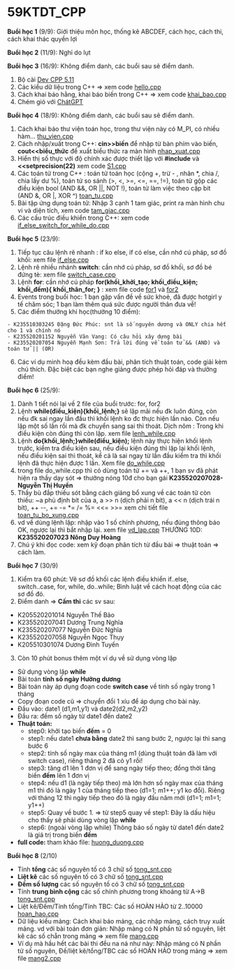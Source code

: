# 59KTDT_CPP

**Buổi học 1** (9/9): Giới thiệu môn học, thống kê ABCDEF, cách học, cách thi, cách khai thác quyền lợi

**Buổi học 2** (11/9): Nghỉ do lụt

**Buổi học 3** (16/9): Không điểm danh, các buổi sau sẽ điểm danh.

  1. Bộ cài [Dev CPP 5.11](https://orwelldevcpp.blogspot.com/2015/04/dev-c-511-released.html)
  2. Các kiểu dữ liệu trong C++ => xem code [hello.cpp](code/hello.cpp)
  3. Cách khai báo hằng, khai báo biến trong C++ => xem code [khai_bao.cpp](code/khai_bao.cpp)
  4. Chém gió với [ChátGPT](https://chatgpt.com/share/66e7da28-e030-800a-a62e-0e1b4ee0fae7)

**Buổi học 4** (18/9): Không điểm danh, các buổi sau sẽ điểm danh.

  1. Cách khai báo thư viện toán học, trong thư viện này có M_PI, có nhiều hàm... [thu_vien.cpp](code/thu_vien.cpp)
  2. Cách nhập/xuất trong C++: **cin>>biến** để nhập từ bàn phím vào biến, **cout<<biểu_thức** để xuất biểu thức ra màn hình [nhap_xuat.cpp](code/nhap_xuat.cpp)
  3. Hiển thị số thực với độ chính xác được thiết lập với **#include<iomanip>** và **<<setprecision(22)** xem code [S1.cpp](code/S1.cpp)
  4. Các toán tử trong C++ : toán tử toán học (cộng +, trừ - , nhân *, chia /, chia lấy dư %), toán tử so sánh (>, <, >=, <=, ==, !=), toán tử gộp các điều kiện bool (AND &&, OR ||, NOT !), toán tử làm việc theo cặp bit (AND &, OR |, XOR ^) [toan_tu.cpp](code/toan_tu.cpp)
  5. Bài tập ứng dụng toán tử: Nhập 3 cạnh 1 tam giác, print ra màn hình chu vi và diện tích, xem code [tam_giac.cpp](code/tam_giac.cpp)
  6. Các cấu trúc điều khiển trong C++: xem code [if_else_switch_for_while_do.cpp](code/if_else_switch_for_while_do.cpp)

**Buổi học 5** (23/9): 
  1. Tiếp tục câu lệnh rẽ nhanh : if ko else, if có else, cần nhớ cú pháp, sơ đồ khối: xem file [if_else.cpp](code/if_else.cpp)
  2. Lệnh rẽ nhiều nhánh **switch**: cần nhớ cú pháp, sơ đồ khối, sơ đồ bé đứng tè: xem file [switch_case.cpp](code/switch_case.cpp)
  3. Lệnh **for**: cần nhớ cú pháp **for(khối_khởi_tạo; khối_điều_kiện; khối_đếm){ khối_thân_for; }** : xem file code [for1](code/lenh_for.cpp) và [for2](code/lenh_for2.cpp)
  4. Events trong buổi học: 1 bạn gặp vấn đề về sức khoẻ, đã được hotgirl y tế chăm sóc; 1 bạn làm thêm quá sức được người thân đưa về!
  5. Các điểm thưởng khi học(thưởng 10 điểm):

    - K235510303245 Đặng Đức Phúc: snt là số nguyên dương và ONLY chia hết cho 1 và chính nó    
    - K235520201152 Nguyễn Văn Vang: Có câu hỏi xây dựng bài    
    - K235520207054 Nguyễn Mạnh Sơn: Trả lời đúng về toán tử && (AND) và toán tử || (OR)
    
  6. Các ví dụ minh hoạ đều kèm đầu bài, phân tích thuật toán, code giải kèm chú thích. Đặc biệt các bạn nghe giảng được phép hỏi đáp và thưởng điểm!
   
**Buổi học 6** (25/9): 
  1. Dành 1 tiết nói lại về 2 file của buổi trước: for, for2
  2. Lệnh **while(điều_kiện){khối_lệnh;}** sẽ lặp mãi nếu đk luôn đúng, còn nếu đk sai ngay lần đầu thì khối lệnh ko đc thực hiện lần nào. Còn nếu lặp một số lần rồi mà đk chuyển sang sai thì thoát. Dịch nôm : Trong khi điều kiện còn đúng thì còn lặp. xem file [lenh_while.cpp](code/lenh_while.cpp)
  3. Lệnh **do{khối_lệnh;}while(điều_kiện);** lệnh này thực hiện khối lệnh trước, kiểm tra điều kiện sau, nếu điều kiện đúng thì lặp lại khối lệnh, nếu điều kiện sai thì thoát, kể cả là sai ngay từ lần đầu kiểm tra thì khối lệnh đã thực hiện được 1 lần. Xem file [do_while.cpp](code/do_while.cpp)
  4. trong file do_while.cpp thì có dùng toán tử += và ++, 1 bạn sv đã phát hiện ra thầy dạy sót => thưởng nóng 10đ cho bạn gái **K235520207028-Nguyễn Thị Huyền**
  5. Thầy bù đắp thiếu sót bằng cách giảng bổ xung về các toán tử còn thiếu: ~a phủ định bít của a, a >> n (dịch phải n bít), a << n (dịch trái n bít), ++ --,  += -= *= /= %= <<= >>= xem chi tiết file [toan_tu_bo_xung.cpp](code/toan_tu_bo_xung.cpp)
  6. vd về dùng lệnh lặp: nhập vào 1 số chính phương, nếu đúng thông báo OK, ngược lại thì bắt nhập lại. xem file [vd_lap.cpp](code/vd_lap.cpp)  THƯỞNG 10D: 	**K235520207023	Nông Duy Hoàng**
  7. Chú ý khi đọc code: xem kỹ đoạn phân tích từ đầu bài => thuật toán => cách làm.

**Buổi học 7** (30/9)
  1. Kiểm tra 60 phút: Vẽ sơ đồ khối các lệnh điều khiển if..else, switch..case, for, while, do..while; Bình luật về cách hoạt động của các sơ đồ đó.
  2. Điểm danh => **Cấm thi** các sv sau:
  - K205520201014	Nguyễn Thế Bảo
  - K235520207041	Dương Trung Nghĩa
  - K235520207077	Nguyễn Đức Nghĩa
  - K235520207058	Nguyễn Ngọc Thụy
  - K205510301074	Dương Đình Tuyến
  3. Còn 10 phút bonus thêm một ví dụ về sử dụng vòng lặp
   - Sử dụng vòng lặp **while**
   - Bài toán **tính số ngày Hưởng dương**
   - Bài toán này áp dụng đoạn code **switch case** về tính số ngày trong 1 tháng
   - Copy đoạn code cũ => chuyển đổi 1 xíu để áp dụng cho bài này.
   - Đầu vào: date1 (d1,m1,y1) và date2(d2,m2,y2)
   - Đầu ra: đếm số ngày từ date1 đến date2
   - **Thuật toán:**
     + step0: khởi tạo biến **đếm** = 0
     + step1: nếu date1 **chưa bằng** date2 thì sang bước 2, ngược lại thì sang bước 6
     + step2: tính số ngày max của tháng m1 (dùng thuật toán đã làm với switch case), riêng tháng 2 đã có y1 rồi!
     + step3: tăng d1 lên 1 đơn vị để sang ngày tiếp theo; đồng thời tăng biến **đếm** lên 1 đơn vị
     + step4: nếu d1 (là ngày tiếp theo) mà lớn hơn số ngày max của tháng m1 thì đó là ngày 1 của tháng tiếp theo (d1=1; m1++; y1 ko đổi). Riêng với tháng 12 thì ngày tiếp theo đó là ngày đầu năm mới (d1=1; m1=1; y1++)
     + step5: Quay về bước 1. => từ step5 quay về step1: Đây là dấu hiệu cho thấy sẽ phải dùng vòng lặp **while**
     + step6: (ngoài vòng lặp while) Thông báo số ngày từ date1 đến date2 là giá trị trong biến **đếm** 
   - **full code:** tham khảo file: [huong_duong.cpp](code/huong_duong.cpp)

**Buổi học 8** (2/10)
   - Tính **tổng** các số nguyên tố có 3 chữ số [tong_snt.cpp](code/tong_snt.cpp)
   - **Liệt kê** các số nguyên tố có 3 chữ số [tong_snt.cpp](code/liet_ke_snt.cpp)
   - **Đếm số lượng** các số nguyên tố có 3 chữ số [tong_snt.cpp](code/dem_so_luong_snt.cpp)
   - Tính **trung bình cộng** các số chính phương trong khoảng từ A->B [tong_snt.cpp](code/tbc_scp.cpp)
   - Liệt kê/Đếm/Tính tổng/Tính TBC: Các số HOÀN HẢO từ 2..10000 [hoan_hao.cpp](code/hoan_hao.cpp)
   - Dữ liệu kiểu mảng: Cách khai báo mảng, các nhập mảng, cách truy xuất mảng. vd với bài toán đơn giản: Nhập mảng có N phần tử số nguyên, liệt kê các số chẵn trong mảng => xem file [mang.cpp](code/mang.cpp)
   - Ví dụ mà hầu hết các bài thi đều na ná như này: Nhập mảng có N phần tử số nguyên, Đế/liệt kê/tổng/TBC các số HOÀN HẢO trong mảng => xem file [mang2.cpp](code/mang2.cpp)
